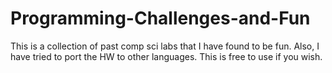 Programming-Challenges-and-Fun
==============================

This is a collection of past comp sci labs that I have found to be fun. 
Also, I have tried to port the HW to other languages.
This is free to use if you wish. 
